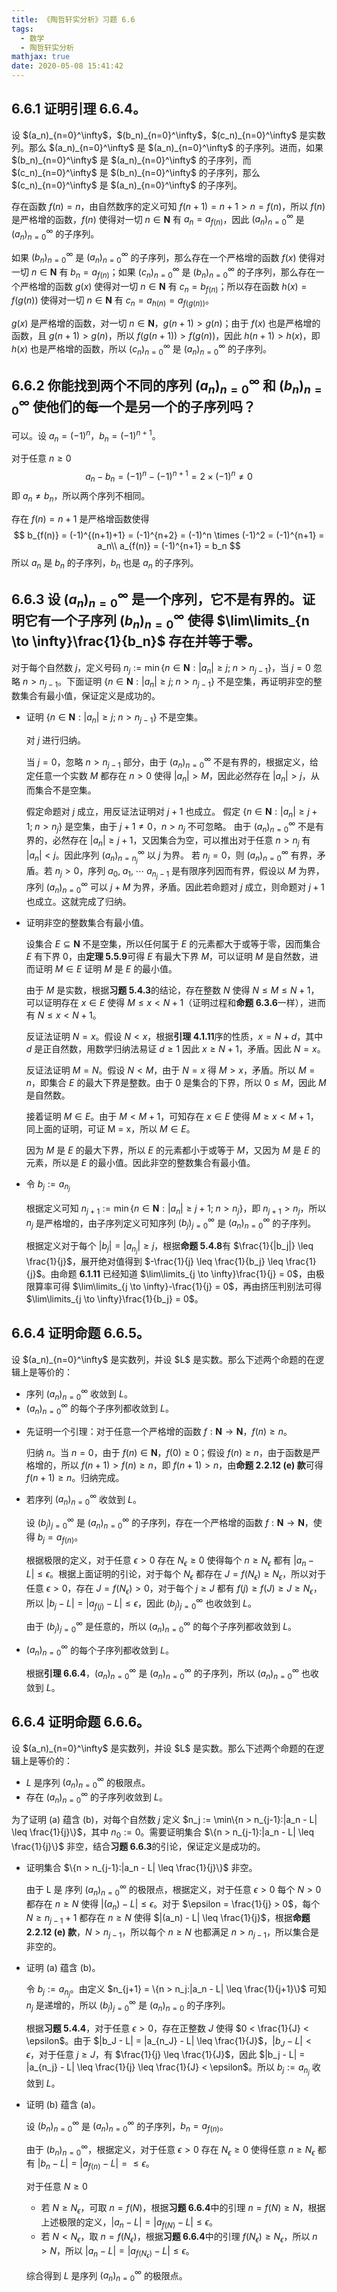 ```yaml
---
title: 《陶哲轩实分析》习题 6.6
tags:
  - 数学
  - 陶哲轩实分析
mathjax: true
date: 2020-05-08 15:41:42
---
```


## <span class="indianred">6.6.1</span> 证明引理 6.6.4。

<div class="green bold">设 $(a_n)_{n=0}^\infty$，$(b_n)_{n=0}^\infty$，$(c_n)_{n=0}^\infty$ 是实数列。那么 $(a_n)_{n=0}^\infty$ 是 $(a_n)_{n=0}^\infty$ 的子序列。进而，如果 $(b_n)_{n=0}^\infty$ 是 $(a_n)_{n=0}^\infty$ 的子序列，而 $(c_n)_{n=0}^\infty$ 是 $(b_n)_{n=0}^\infty$ 的子序列，那么 $(c_n)_{n=0}^\infty$ 是 $(a_n)_{n=0}^\infty$ 的子序列。</div>

<div class="list-underline"></div>

存在函数 $f(n) = n$，由自然数序的定义可知 $f(n+1) = n+1 > n = f(n)$，所以 $f(n)$ 是严格增的函数，$f(n)$ 使得对一切 $n \in \mathbf{N}$ 有 $a_n = a_{f(n)}$，因此 $(a_n)_{n=0}^\infty$ 是 $(a_n)_{n=0}^\infty$ 的子序列。

如果 $(b_n)_{n=0}^\infty$ 是 $(a_n)_{n=0}^\infty$ 的子序列，那么存在一个严格增的函数 $f(x)$ 使得对一切 $n \in \mathbf{N}$ 有 $b_n = a_{f(n)}$；如果 $(c_n)_{n=0}^\infty$ 是 $(b_n)_{n=0}^\infty$ 的子序列，那么存在一个严格增的函数 $g(x)$ 使得对一切 $n \in \mathbf{N}$ 有 $c_n = b_{f(n)}$；所以存在函数 $h(x) = f(g(n))$ 使得对一切 $n \in \mathbf{N}$ 有 $c_n = a_{h(n)} = a_{f(g(n))}$。

$g(x)$ 是严格增的函数，对一切 $n \in \mathbf{N}$，$g(n+1) > g(n)$；由于 $f(x)$ 也是严格增的函数，且 $g(n+1) > g(n)$，所以 $f(g(n+1)) > f(g(n))$，因此 $h(n+1) > h(x)$，即 $h(x)$ 也是严格增的函数，所以 $(c_n)_{n=0}^\infty$ 是 $(a_n)_{n=0}^\infty$ 的子序列。

## <span class="indianred">6.6.2</span> 你能找到两个不同的序列 $(a_n)_{n=0}^\infty$ 和 $(b_n)_{n=0}^\infty$ 使他们的每一个是另一个的子序列吗？

可以。设 $a_n = (-1)^n$，$b_n = (-1)^{n+1}$。

对于任意 $n \geq 0$
$$ a_n - b_n = (-1)^n - (-1)^{n+1} = 2\times(-1)^n \neq 0 $$
即 $a_n \neq b_n$，所以两个序列不相同。

存在 $f(n) = n + 1$ 是严格增函数使得
$$
  b_{f(n)} = (-1)^{(n+1)+1} = (-1)^{n+2} = (-1)^n \times (-1)^2 = (-1)^{n+1} = a_n\\
  a_{f(n)} = (-1)^{n+1} = b_n
$$
所以 $a_n$ 是 $b_n$ 的子序列，$b_n$ 也是 $a_n$ 的子序列。

## <span class="indianred">6.6.3</span> 设 $(a_n)_{n=0}^\infty$ 是一个序列，它不是有界的。证明它有一个子序列 $(b_n)_{n=0}^\infty$ 使得 $\lim\limits_{n \to \infty}\frac{1}{b_n}$ 存在并等于零。

对于每个自然数 $j$，定义号码 $n_j := \min\{n \in \mathbf{N}: |a_n| \geq j;\;n > n_{j-1}\}$，当 $j = 0$ 忽略 $n > n_{j-1}$。下面证明 $\{n \in \mathbf{N}: |a_n| \geq j;\;n > n_{j-1}\}$ 不是空集，再证明非空的整数集合有最小值，保证定义是成功的。

<div class="list-underline"></div>

* 证明 $\{n \in \mathbf{N}: |a_n| \geq j;\;n > n_{j-1}\}$ 不是空集。

  对 $j$ 进行归纳。

  当 $j = 0$，忽略 $n > n_{j-1}$ 部分，由于 $(a_n)_{n=0}^\infty$ 不是有界的，根据定义，给定任意一个实数 $M$ 都存在 $n > 0$ 使得 $|a_n| > M$，因此必然存在 $|a_n| > j$，从而集合不是空集。

  假定命题对 $j$ 成立，用反证法证明对 $j+1$ 也成立。
  假定 $\{n \in \mathbf{N}: |a_n| \geq j+1;\;n > n_j\}$ 是空集，由于 $j+1 \neq 0$，$n > n_j$ 不可忽略。
  由于 $(a_n)_{n=0}^\infty$ 不是有界的，必然存在 $|a_n| \geq j+1$，又因集合为空，可以推出对于任意 $n > n_j$ 有 $|a_n| < j$。因此序列 $(a_n)_{n=n_j}^\infty$ 以 $j$ 为界。
  若 $n_j = 0$，则 $(a_n)_{n=0}^\infty$ 有界，矛盾。若 $n_j > 0$，序列 $a_0,\;a_1,\;\cdots\;a_{n_j-1}$ 是有限序列因而有界，假设以 $M$ 为界，序列 $(a_n)_{n=0}^\infty$ 可以 $j + M$ 为界，矛盾。因此若命题对 $j$ 成立，则命题对 $j+1$ 也成立。这就完成了归纳。

* 证明非空的整数集合有最小值。

  设集合 $E \subseteq \mathbf{N}$ 不是空集，所以任何属于 $E$ 的元素都大于或等于零，因而集合 $E$ 有下界 $0$，由**定理 5.5.9**可得 $E$ 有最大下界 $M$，可以证明 $M$ 是自然数，进而证明 $M \in E$ 证明 $M$ 是 $E$ 的最小值。

  由于 $M$ 是实数，根据**习题 5.4.3**的结论，存在整数 $N$ 使得 $N \leq M \leq N+1$，可以证明存在 $x \in E$ 使得 $M \leq x < N+1$（证明过程和**命题 6.3.6**一样），进而有 $N \leq x < N+1$。

  反证法证明 $N = x$。假设 $N < x$，根据**引理 4.1.11**序的性质，$x = N + d$，其中 $d$ 是正自然数，用数学归纳法易证 $d \geq 1$ 因此 $x \geq N+1$，矛盾。因此 $N = x$。

  反证法证明 $M = N$。假设 $N < M$，由于 $N = x$ 得 $M > x$，矛盾。所以 $M = n$，即集合 $E$ 的最大下界是整数。由于 $0$ 是集合的下界，所以 $0 \leq M$，因此 $M$ 是自然数。

  接着证明 $M \in E$。由于 $M < M+1$，可知存在 $x \in E$ 使得 $M \geq x < M+1$，同上面的证明，可证 M = x，所以 $M \in E$。

  因为 $M$ 是 $E$ 的最大下界，所以 $E$ 的元素都小于或等于 $M$，又因为 $M$ 是 $E$ 的元素，所以是 $E$ 的最小值。因此非空的整数集合有最小值。

* 令 $b_j := a_{n_j}$

  根据定义可知 $n_{j+1} := \min\{n \in \mathbf{N}: |a_n| \geq j+1;\;n > n_j\}$，即 $n_{j+1} > n_j$，所以 $n_j$ 是严格增的，由子序列定义可知序列 $(b_j)_{j=0}^\infty$ 是 $(a_n)_{n=0}^\infty$ 的子序列。

  根据定义对于每个 $|b_j| = |a_{n_j}| \geq j$，根据**命题 5.4.8**有 $\frac{1}{|b_j|} \leq \frac{1}{j}$，展开绝对值得到 $-\frac{1}{j} \leq \frac{1}{b_j} \leq \frac{1}{j}$。由命题 **6.1.11** 已经知道 $\lim\limits_{j \to \infty}\frac{1}{j} = 0$，由极限算率可得 $\lim\limits_{j \to \infty}-\frac{1}{j} = 0$，再由挤压判别法可得 $\lim\limits_{j \to \infty}\frac{1}{b_j} = 0$。

## <span class="indianred">6.6.4</span> 证明命题 6.6.5。

<div class="green bold list-lower-alpha list-green">设 $(a_n)_{n=0}^\infty$ 是实数列，并设 $L$ 是实数。那么下述两个命题的在逻辑上是等价的：</div>

* 序列 $(a_n)_{n=0}^\infty$ 收敛到 $L$。
* $(a_n)_{n=0}^\infty$ 的每个子序列都收敛到 $L$。

<div class="list-underline"></div>

* 先证明一个引理：对于任意一个严格增的函数 $f : \mathbf{N} \to \mathbf{N}$，$f(n) \geq n$。

  归纳 $n$。当 $n = 0$，由于 $f(n) \in \mathbf{N}$，$f(0) \geq 0$；假设 $f(n) \geq n$，由于函数是严格增的，所以 $f(n+1) > f(n) \geq n$，即 $f(n+1) > n$，由**命题 2.2.12 (e) 款**可得 $f(n+1) \geq n$。归纳完成。

* 若序列 $(a_n)_{n=0}^\infty$ 收敛到 $L$。

  设 $(b_j)_{j=0}^\infty$ 是 $(a_n)_{n=0}^\infty$ 的子序列，存在一个严格增的函数 $f : \mathbf{N} \to \mathbf{N}$，使得 $b_j = a_{f(n)}$。

  根据极限的定义，对于任意 $\epsilon > 0$ 存在 $N_\epsilon \geq 0$ 使得每个 $n \geq N_\epsilon$ 都有 $|a_n - L| \leq \epsilon$。根据上面证明的引论，对于每个 $N_\epsilon$ 都存在 $J = f(N_\epsilon) \geq N_\epsilon$，所以对于任意 $\epsilon > 0$，存在 $J = f(N_\epsilon)> 0$，对于每个 $j \geq J$ 都有 $f(j) \geq f(J) \geq J \geq N_\epsilon$，所以 $|b_j - L| = |a_{f(j)} - L| \leq \epsilon$，因此 $(b_j)_{j=0}^\infty$ 也收敛到 $L$。

  由于 $(b_j)_{j=0}^\infty$ 是任意的，所以 $(a_n)_{n=0}^\infty$ 的每个子序列都收敛到 $L$。

* $(a_n)_{n=0}^\infty$ 的每个子序列都收敛到 $L$。

  根据**引理 6.6.4**，$(a_n)_{n=0}^\infty$ 是 $(a_n)_{n=0}^\infty$ 的子序列，所以 $(a_n)_{n=0}^\infty$ 也收敛到 $L$。

## <span class="indianred">6.6.4</span> 证明命题 6.6.6。

<div class="green bold list-lower-alpha list-green">设 $(a_n)_{n=0}^\infty$ 是实数列，并设 $L$ 是实数。那么下述两个命题的在逻辑上是等价的：</div>

* $L$ 是序列 $(a_n)_{n=0}^\infty$ 的极限点。
* 存在 $(a_n)_{n=0}^\infty$ 的子序列收敛到 $L$。

为了证明 (a) 蕴含 (b)，对每个自然数 $j$ 定义 $n_j := \min\{n > n_{j-1}:|a_n - L| \leq \frac{1}{j}\}$，其中 $n_0 := 0$。需要证明集合 $\{n > n_{j-1}:|a_n - L| \leq \frac{1}{j}\}$ 非空，结合**习题 6.6.3**的引论，保证定义是成功的。

<div class="list-underline"></div>

* 证明集合 $\{n > n_{j-1}:|a_n - L| \leq \frac{1}{j}\}$ 非空。

  由于 L 是 序列 $(a_n)_{n=0}^\infty$ 的极限点，根据定义，对于任意 $\epsilon > 0$ 每个 $N > 0$ 都存在 $n \geq N$ 使得 $|(a_n) - L| \leq \epsilon$。对于 $\epsilon = \frac{1}{j} > 0$，每个 $N \geq n_{j-1} + 1$ 都存在 $n \geq N$ 使得 $|(a_n) - L| \leq \frac{1}{j}$，根据**命题 2.2.12 (e) 款**，$N > n_{j-1}$，所以每个 $n \geq N$ 也都满足 $n > n_{j-1}$，所以集合是非空的。

* 证明 (a) 蕴含 (b)。

  令 $b_j := a_{n_j}$。由定义 $n_{j+1} = \{n > n_j:|a_n - L| \leq \frac{1}{j+1}\}$ 可知 $n_j$ 是递增的，所以 $(b_j)_{j=0}^\infty$ 是 $(a_n)_{n=0}$ 的子序列。

  根据**习题 5.4.4**，对于任意 $\epsilon > 0$，存在正整数 $J$ 使得 $0 < \frac{1}{J} < \epsilon$。由于 $|b_J - L| = |a_{n_J} - L| \leq \frac{1}{J}$，$|b_J - L| < \epsilon$，对于任意 $j \geq J$，有 $\frac{1}{j} \leq \frac{1}{J}$，因此 $|b_j - L| = |a_{n_j} - L| \leq \frac{1}{j} \leq \frac{1}{J} < \epsilon$。所以 $b_j := a_{n_j}$ 收敛到 $L$。

* 证明 (b) 蕴含 (a)。

  设 $(b_n)_{n=0}^\infty$ 是 $(a_n)_{n=0}^\infty$ 的子序列，$b_n = a_{f(n)}$。

  由于 $(b_n)_{n=0}^\infty$，根据定义，对于任意 $\epsilon > 0$ 存在 $N_\epsilon \geq 0$ 使得任意 $n \geq N_\epsilon$ 都有 $|b_n - L| = |a_{f(n)} - L| = \leq \epsilon$。

  对于任意 $N \geq 0$

  * 若 $N \geq N_\epsilon$，可取 $n = f(N)$，根据**习题 6.6.4**中的引理 $n = f(N) \geq N$，根据上述极限的定义，$|a_n - L| = |a_{f(N)} - L| \leq \epsilon$。
  * 若 $N < N_\epsilon$，取 $n = f(N_\epsilon)$，根据**习题 6.6.4**中的引理 $f(N_\epsilon) \geq N_\epsilon$，所以 $n > N$，所以 $|a_n - L| = |a_{f(N_\epsilon)} - L| \leq \epsilon$。

  综合得到 $L$ 是序列 $(a_n)_{n=0}^\infty$ 的极限点。
